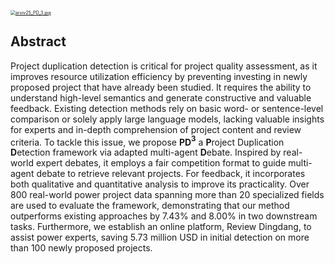 [<img src="https://weur.fig.jialiyun.fun/fig4/2025/05/29/6838839b13dcf.jpg" alt="arxiv25_PD_3.jpg" style="zoom:50%;" />](https://weur.fig.jialiyun.fun/fig4/2025/05/29/6838839b13dcf.jpg)

## Abstract

Project duplication detection is critical for project quality assessment, as it improves resource utilization efficiency by preventing investing in newly proposed project that have already been studied. It requires the ability to understand high-level semantics and generate constructive and valuable feedback. Existing detection methods rely on basic word- or sentence-level comparison or solely apply large language models, lacking valuable insights for experts and in-depth comprehension of project content and review criteria. To tackle this issue, we propose **PD$^3$** a **P**roject Duplication **D**etection framework via adapted multi-agent **D**ebate. Inspired by real-world expert debates, it employs a fair competition format to guide multi-agent debate to retrieve relevant projects. For feedback, it incorporates both qualitative and quantitative analysis to improve its practicality. Over 800 real-world power project data spanning more than 20 specialized fields are used to evaluate the framework, demonstrating that our method outperforms existing approaches by 7.43% and 8.00% in two downstream tasks. Furthermore, we establish an online platform, Review Dingdang, to assist power experts, saving 5.73 million USD in initial detection on more than 100 newly proposed projects.
